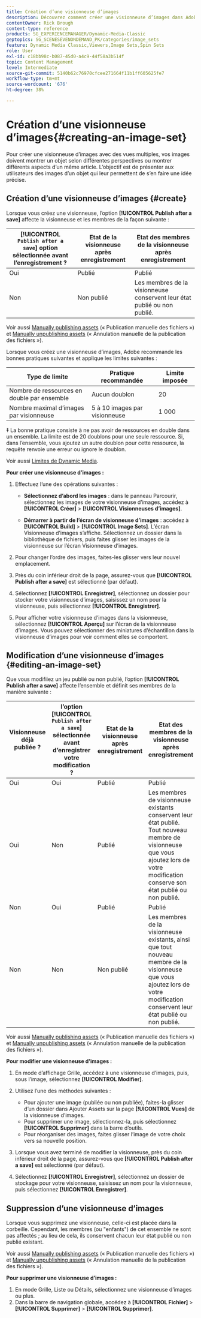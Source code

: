 ```yaml
---
title: Création d’une visionneuse d’images
description: Découvrez comment créer une visionneuse d’images dans Adobe Dynamic Media Classic.
contentOwner: Rick Brough
content-type: reference
products: SG_EXPERIENCEMANAGER/Dynamic-Media-Classic
geptopics: SG_SCENESEVENONDEMAND_PK/categories/image_sets
feature: Dynamic Media Classic,Viewers,Image Sets,Spin Sets
role: User
exl-id: c18bb98c-b087-45d0-a4c9-44f58a3b514f
topic: Content Management
level: Intermediate
source-git-commit: 5140b62c76970cfcee271664f11b1ff605625fe7
workflow-type: tm+mt
source-wordcount: '676'
ht-degree: 38%

---
```


# Création d’une visionneuse d’images{#creating-an-image-set}

Pour créer une visionneuse d’images avec des vues multiples, vos images doivent montrer un objet selon différentes perspectives ou montrer différents aspects d’un même article. L’objectif est de présenter aux utilisateurs des images d’un objet qui leur permettent de s’en faire une idée précise.

## Création d’une visionneuse d’images {#create}

Lorsque vous créez une visionneuse, l’option **[!UICONTROL Publish after a save]** affecte la visionneuse et les membres de la façon suivante :

| **[!UICONTROL `Publish after a save`]** option sélectionnée avant l’enregistrement ? | Etat de la visionneuse après enregistrement | Etat des membres de la visionneuse après enregistrement |
| --- | --- | --- |
| Oui | Publié | Publié |
| Non | Non publié | Les membres de la visionneuse conservent leur état publié ou non publié. |

Voir aussi [Manually publishing assets](publishing-files.md#manually_publishing_assets) (« Publication manuelle des fichiers ») et [Manually unpublishing assets](publishing-files.md#manually_unpublishing_assets) (« Annulation manuelle de la publication des fichiers »).

Lorsque vous créez une visionneuse d’images, Adobe recommande les bonnes pratiques suivantes et applique les limites suivantes :

| Type de limite | Pratique recommandée | Limite imposée |
| --- | --- | --- |
| Nombre de ressources en double par ensemble | Aucun doublon | 20 |
| Nombre maximal d’images par visionneuse | 5 à 10 images par visionneuse | 1 000 |

‡ La bonne pratique consiste à ne pas avoir de ressources en double dans un ensemble. La limite est de 20 doublons pour une seule ressource. Si, dans l’ensemble, vous ajoutez un autre doublon pour cette ressource, la requête renvoie une erreur ou ignore le doublon.

Voir aussi [Limites de Dynamic Media](/help/using/limitations.md).

**Pour créer une visionneuse d’images :**

1. Effectuez l’une des opérations suivantes :

   * **Sélectionnez d’abord les images** : dans le panneau Parcourir, sélectionnez les images de votre visionneuse d’images, accédez à **[!UICONTROL Créer]** > **[!UICONTROL Visionneuses d’images]**.

   * **Démarrer à partir de l’écran de visionneuse d’images** : accédez à **[!UICONTROL Build]** > **[!UICONTROL Image Sets]**. L’écran Visionneuse d’images s’affiche. Sélectionnez un dossier dans la bibliothèque de fichiers, puis faites glisser les images de la visionneuse sur l’écran Visionneuse d’images.

1. Pour changer l’ordre des images, faites-les glisser vers leur nouvel emplacement.
1. Près du coin inférieur droit de la page, assurez-vous que **[!UICONTROL Publish after a save]** est sélectionné (par défaut).
1. Sélectionnez **[!UICONTROL Enregistrer]**, sélectionnez un dossier pour stocker votre visionneuse d’images, saisissez un nom pour la visionneuse, puis sélectionnez **[!UICONTROL Enregistrer]**.
1. Pour afficher votre visionneuse d’images dans la visionneuse, sélectionnez **[!UICONTROL Aperçu]** sur l’écran de la visionneuse d’images. Vous pouvez sélectionner des miniatures d’échantillon dans la visionneuse d’images pour voir comment elles se comportent.

## Modification d’une visionneuse d’images {#editing-an-image-set}

Que vous modifiiez un jeu publié ou non publié, l’option **[!UICONTROL Publish after a save]** affecte l’ensemble et définit ses membres de la manière suivante :

| Visionneuse déjà publiée ? | l’option **[!UICONTROL `Publish after a save`]** sélectionnée avant d’enregistrer votre modification ? | Etat de la visionneuse après enregistrement | Etat des membres de la visionneuse après enregistrement |
| --- | --- | --- | --- |
| Oui | Oui | Publié | Publié |
| Oui | Non | Publié | Les membres de visionneuse existants conservent leur état publié. Tout nouveau membre de visionneuse que vous ajoutez lors de votre modification conserve son état publié ou non publié. |
| Non | Oui | Publié | Publié |
| Non | Non | Non publié | Les membres de la visionneuse existants, ainsi que tout nouveau membre de la visionneuse que vous ajoutez lors de votre modification conservent leur état publié ou non publié. |

Voir aussi [Manually publishing assets](publishing-files.md#manually_publishing_assets) (« Publication manuelle des fichiers ») et [Manually unpublishing assets](publishing-files.md#manually_unpublishing_assets) (« Annulation manuelle de la publication des fichiers »).

**Pour modifier une visionneuse d’images :**

1. En mode d’affichage Grille, accédez à une visionneuse d’images, puis, sous l’image, sélectionnez **[!UICONTROL Modifier]**.
1. Utilisez l’une des méthodes suivantes :

   * Pour ajouter une image (publiée ou non publiée), faites-la glisser d’un dossier dans Ajouter Assets sur la page **[!UICONTROL Vues]** de la visionneuse d’images.
   * Pour supprimer une image, sélectionnez-la, puis sélectionnez **[!UICONTROL Supprimer]** dans la barre d’outils.
   * Pour réorganiser des images, faites glisser l’image de votre choix vers sa nouvelle position.

1. Lorsque vous avez terminé de modifier la visionneuse, près du coin inférieur droit de la page, assurez-vous que **[!UICONTROL Publish after a save]** est sélectionné (par défaut).
1. Sélectionnez **[!UICONTROL Enregistrer]**, sélectionnez un dossier de stockage pour votre visionneuse, saisissez un nom pour la visionneuse, puis sélectionnez **[!UICONTROL Enregistrer]**.

## Suppression d’une visionneuse d’images

Lorsque vous supprimez une visionneuse, celle-ci est placée dans la corbeille. Cependant, les membres (ou &quot;enfants&quot;) de cet ensemble ne sont pas affectés ; au lieu de cela, ils conservent chacun leur état publié ou non publié existant.

Voir aussi [Manually publishing assets](publishing-files.md#manually_publishing_assets) (« Publication manuelle des fichiers ») et [Manually unpublishing assets](publishing-files.md#manually_unpublishing_assets) (« Annulation manuelle de la publication des fichiers »).

**Pour supprimer une visionneuse d’images :**

1. En mode Grille, Liste ou Détails, sélectionnez une visionneuse d’images ou plus.
1. Dans la barre de navigation globale, accédez à **[!UICONTROL Fichier]** > **[!UICONTROL Supprimer]** > **[!UICONTROL Supprimer]**.
